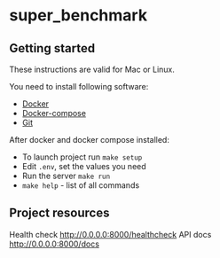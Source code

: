 # super_benchmark

## Getting started
These instructions are valid for Mac or Linux.

You need to install following software:
* [Docker](https://docs.docker.com/install/)
* [Docker-compose](https://docs.docker.com/compose/install/)
* [Git](https://git-scm.com/book/en/v2/Getting-Started-Installing-Git)

After docker and docker compose installed:
* To launch project run `make setup`
* Edit `.env`, set the values you need
* Run the server `make run`
* `make help` - list of all commands

## Project resources
Health check http://0.0.0.0:8000/healthcheck
API docs http://0.0.0.0:8000/docs
